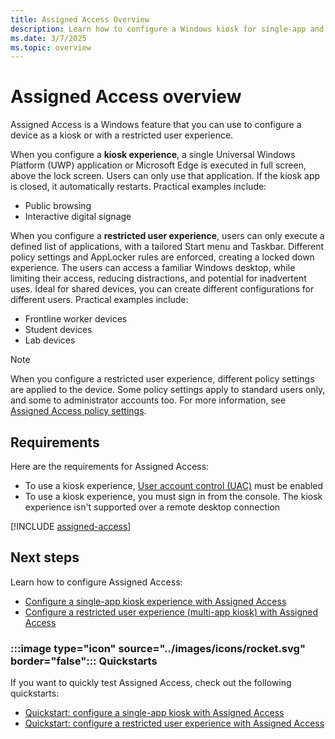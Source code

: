 ```yaml
---
title: Assigned Access Overview
description: Learn how to configure a Windows kiosk for single-app and multi-app scenarios with Assigned Access.
ms.date: 3/7/2025
ms.topic: overview
---
```


# Assigned Access overview

Assigned Access is a Windows feature that you can use to configure a device as a kiosk or with a restricted user experience.

When you configure a **kiosk experience**, a single Universal Windows Platform (UWP) application or Microsoft Edge is executed in full screen, above the lock screen. Users can only use that application. If the kiosk app is closed, it automatically restarts. Practical examples include:

- Public browsing
- Interactive digital signage

When you configure a **restricted user experience**, users can only execute a defined list of applications, with a tailored Start menu and Taskbar. Different policy settings and AppLocker rules are enforced, creating a locked down experience. The users can access a familiar Windows desktop, while limiting their access, reducing distractions, and potential for inadvertent uses. Ideal for shared devices, you can create different configurations for different users. Practical examples include:

- Frontline worker devices
- Student devices
- Lab devices

> [!NOTE]
> When you configure a restricted user experience, different policy settings are applied to the device. Some policy settings apply to standard users only, and some to administrator accounts too. For more information, see [Assigned Access policy settings](policy-settings.md).

## Requirements

Here are the requirements for Assigned Access:

- To use a kiosk experience, [User account control (UAC)](/windows/security/identity-protection/user-account-control/user-account-control-overview) must be enabled
- To use a kiosk experience, you must sign in from the console. The kiosk experience isn't supported over a remote desktop connection

[!INCLUDE [assigned-access](../../../includes/licensing/assigned-access.md)]

## Next steps

Learn how to configure Assigned Access:

- [Configure a single-app kiosk experience with Assigned Access](configure-single-app-kiosk.md)
- [Configure a restricted user experience (multi-app kiosk) with Assigned Access](configure-multi-app-kiosk.md)

### :::image type="icon" source="../images/icons/rocket.svg" border="false"::: Quickstarts

If you want to quickly test Assigned Access, check out the following quickstarts:

- [Quickstart: configure a single-app kiosk with Assigned Access](quickstart-kiosk.md)
- [Quickstart: configure a restricted user experience with Assigned Access](quickstart-restricted-user-experience.md)
